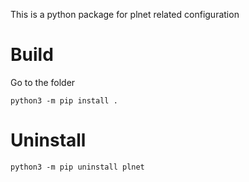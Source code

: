 This is a python package for plnet related configuration

# Build
Go to the folder
```
python3 -m pip install .
```

# Uninstall
```
python3 -m pip uninstall plnet
```
